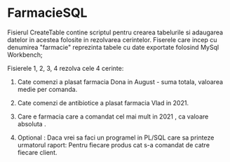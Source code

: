 # FarmacieSQL
Fisierul CreateTable contine scriptul pentru crearea tabelurile si adaugarea datelor in acestea folosite in rezolvarea cerintelor. Fiserele care incep cu denumirea "farmacie" reprezinta tabele cu date exportate folosind MySql Workbench;

Fisierele 1, 2, 3, 4 rezolva cele 4 cerinte:

1. Cate comenzi a plasat farmacia Dona in August - suma totala, valoarea medie per comanda.

2. Cate comenzi de antibiotice a plasat farmacia Vlad in 2021.

3. Care e farmacia care a comandat cel mai mult in 2021 , ca valoare absoluta .

4. Optional : Daca vrei sa faci un programel in PL/SQL care sa printeze urmatorul raport: Pentru fiecare produs cat s-a comandat de catre fiecare client.

